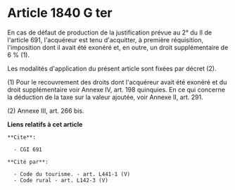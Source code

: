 # Article 1840 G ter

En cas de défaut de production de la justification prévue au 2° du II de l'article 691, l'acquéreur est tenu d'acquitter, à
première réquisition, l'imposition dont il avait été exonéré et, en outre, un droit supplémentaire de 6 % (1).

Les modalités d'application du présent article sont fixées par décret (2).

(1) Pour le recouvrement des droits dont l'acquéreur avait été exonéré et du droit supplémentaire voir Annexe IV, art. 198
quinquies. En ce qui concerne la déduction de la taxe sur la valeur ajoutée, voir Annexe II, art. 291.

(2) Annexe III, art. 266 bis.

**Liens relatifs à cet article**

	**Cite**:

	  - CGI 691

	**Cité par**:

	  - Code du tourisme. - art. L441-1 (V)
	  - Code rural - art. L142-3 (V)
